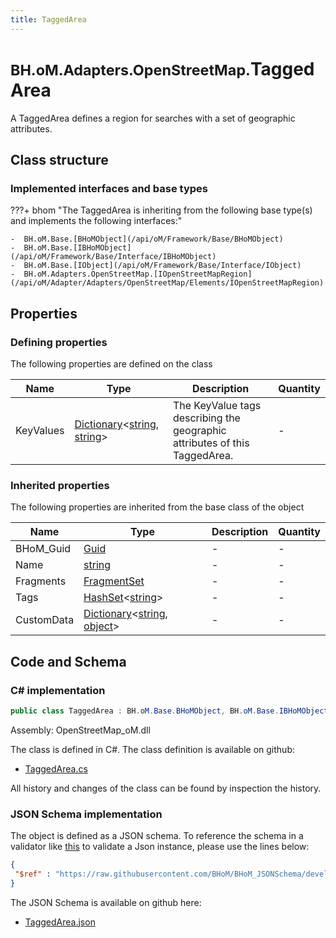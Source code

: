 ```yaml
---
title: TaggedArea
---
```


# <small>BH.oM.Adapters.OpenStreetMap.</small>**TaggedArea**

A TaggedArea defines a region for searches with a set of geographic attributes.

## Class structure

### Implemented interfaces and base types

???+ bhom "The TaggedArea is inheriting from the following base type(s) and implements the following interfaces:"

    -  BH.oM.Base.[BHoMObject](/api/oM/Framework/Base/BHoMObject)
    -  BH.oM.Base.[IBHoMObject](/api/oM/Framework/Base/Interface/IBHoMObject)
    -  BH.oM.Base.[IObject](/api/oM/Framework/Base/Interface/IObject)
    -  BH.oM.Adapters.OpenStreetMap.[IOpenStreetMapRegion](/api/oM/Adapter/Adapters/OpenStreetMap/Elements/IOpenStreetMapRegion)


## Properties



### Defining properties

The following properties are defined on the class

| Name             | Type             | Description      | Quantity         |
|------------------|------------------|------------------|------------------|
| KeyValues | [Dictionary](https://learn.microsoft.com/en-us/dotnet/api/System.Collections.Generic.Dictionary-2?view=netstandard-2.0)&lt;[string](https://learn.microsoft.com/en-us/dotnet/api/System.String?view=netstandard-2.0), [string](https://learn.microsoft.com/en-us/dotnet/api/System.String?view=netstandard-2.0)&gt; | The KeyValue tags describing the geographic attributes of this TaggedArea. | - |


### Inherited properties
The following properties are inherited from the base class of the object

| Name             | Type             | Description      | Quantity         |
|------------------|------------------|------------------|------------------|
| BHoM_Guid | [Guid](https://learn.microsoft.com/en-us/dotnet/api/System.Guid?view=netstandard-2.0) | - | - |
| Name | [string](https://learn.microsoft.com/en-us/dotnet/api/System.String?view=netstandard-2.0) | - | - |
| Fragments | [FragmentSet](/api/oM/Framework/Base/FragmentSet) | - | - |
| Tags | [HashSet](https://learn.microsoft.com/en-us/dotnet/api/System.Collections.Generic.HashSet-1?view=netstandard-2.0)&lt;[string](https://learn.microsoft.com/en-us/dotnet/api/System.String?view=netstandard-2.0)&gt; | - | - |
| CustomData | [Dictionary](https://learn.microsoft.com/en-us/dotnet/api/System.Collections.Generic.Dictionary-2?view=netstandard-2.0)&lt;[string](https://learn.microsoft.com/en-us/dotnet/api/System.String?view=netstandard-2.0), [object](https://learn.microsoft.com/en-us/dotnet/api/System.Object?view=netstandard-2.0)&gt; | - | - |


## Code and Schema

### C# implementation

``` C# title="C#"
public class TaggedArea : BH.oM.Base.BHoMObject, BH.oM.Base.IBHoMObject, BH.oM.Base.IObject, BH.oM.Adapters.OpenStreetMap.IOpenStreetMapRegion
```

Assembly: OpenStreetMap_oM.dll

The class is defined in C#. The class definition is available on github:

- [TaggedArea.cs](https://github.com/BHoM/OpenStreetMap_Toolkit/blob/develop/OpenStreetMap_oM/Elements\TaggedArea.cs)

All history and changes of the class can be found by inspection the history.
### JSON Schema implementation

The object is defined as a JSON schema. To reference the schema in a validator like [this](https://www.jsonschemavalidator.net/) to validate a Json instance, please use the lines below:

``` json title="JSON Schema"
{
 "$ref" : "https://raw.githubusercontent.com/BHoM/BHoM_JSONSchema/develop/OpenStreetMap_oM/TaggedArea.json"
}
```

The JSON Schema is available on github here:

- [TaggedArea.json](https://github.com/BHoM/BHoM_JSONSchema/blob/develop/OpenStreetMap_oM/TaggedArea.json)
